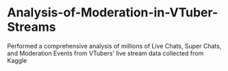 # Analysis-of-Moderation-in-VTuber-Streams
Performed a comprehensive analysis of millions of Live Chats, Super Chats, and Moderation Events from VTubers' live stream data collected from Kaggle
